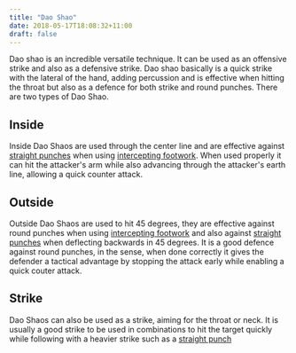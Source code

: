 ```yaml
---
title: "Dao Shao"
date: 2018-05-17T18:08:32+11:00
draft: false
---
```


Dao shao is an incredible versatile technique. It can be used as an offensive strike and also as a defensive strike. Dao shao basically is a quick strike with the lateral of the hand, adding percussion and is effective when hitting the throat but also as a defence for both strike and round punches. There are two types of Dao Shao.

## Inside

Inside Dao Shaos are used through the center line and are effective against [straight punches](../punch) when using [intercepting footwork](../../../footwork/intercepting_footwork). When used properly it can hit the attacker's arm while also advancing through the attacker's earth line, allowing a quick counter attack.

## Outside

Outside Dao Shaos are used to hit 45 degrees, they are effective against round punches when using [intercepting footwork](../../../footwork/intercepting_footwork) and also against [straight punches](../punch) when deflecting backwards in 45 degrees. It is a good defence against round punches, in the sense, when done correctly it gives the defender a tactical advantage by stopping the attack early while enabling a quick couter attack.


## Strike

Dao Shaos can also be used as a strike, aiming for the throat or neck. It is usually a good strike to be used in combinations to hit the target quickly while following with a heavier strike such as a [straight punch](../punch)
